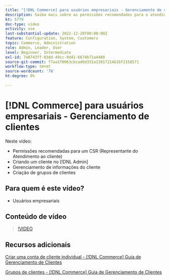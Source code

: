 ```yaml
---
title: "[!DNL Commerce] para usuários empresariais - Gerenciamento de clientes"
description: Saiba mais sobre as permissões recomendadas para o atendimento ao cliente, criação de um cliente no  [!DNL Admin], gerenciamento de informações do cliente e criação de grupos de clientes.
kt: 5779
doc-type: video
activity: use
last-substantial-update: 2022-12-28T00:00:00Z
feature: Configuration, System, Customers
topic: Commerce, Administration
role: Admin, Leader, User
level: Beginner, Intermediate
exl-id: 7a0743ff-03dd-49cc-9d41-6674b71a4480
source-git-commit: f7aa1f0063cbcad6d331a13817214b1bf2158571
workflow-type: tm+mt
source-wordcount: '78'
ht-degree: 0%

---
```


# [!DNL Commerce] para usuários empresariais - Gerenciamento de clientes

Neste vídeo:

- Permissões recomendadas para um CSR (Representante do Atendimento ao cliente)
- Criando um cliente no [!DNL Admin]
- Gerenciamento de informações do cliente
- Criação de grupos de clientes

## Para quem é este vídeo?

- Usuários empresariais

## Conteúdo de vídeo

>[!VIDEO](https://video.tv.adobe.com/v/36189?quality=12&learn=on)

## Recursos adicionais

[Criar uma conta de cliente individual - [!DNL Commerce] Guia de Gerenciamento de Clientes](https://experienceleague.adobe.com/docs/commerce-admin/customers/customer-accounts/account-create.html)

[Grupos de clientes - [!DNL Commerce] Guia de Gerenciamento de Clientes](https://experienceleague.adobe.com/docs/commerce-admin/customers/customers-menu/customer-groups.html)
